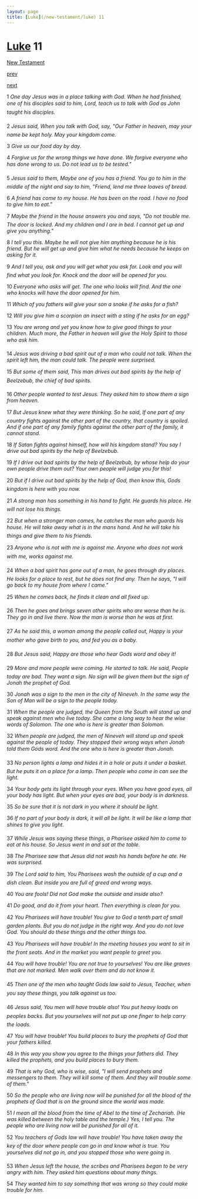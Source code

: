 ```yaml
---
layout: page
title: [Luke](/new-testament/luke) 11
---
```


# [Luke](/new-testament/luke) 11

[New Testament](/new-testament)


[prev](/new-testament/luke/luke-10.html)


[next](/new-testament/luke/luke-12.html)

1 _One day Jesus was in a place talking with God. When he had finished, one of his disciples said to him, Lord, teach us to talk with God as John taught his disciples._

2 _Jesus said, When you talk with God, say, "Our Father in heaven, may your name be kept holy. May your kingdom come._

3 _Give us our food day by day._

4 _Forgive us for the wrong things we have done. We forgive everyone who has done wrong to us. Do not lead us to be tested." _

5 _Jesus said to them, Maybe one of you has a friend. You go to him in the middle of the night and say to him, "Friend, lend me three loaves of bread._

6 _A friend has come to my house. He has been on the road. I have no food to give him to eat."_

7 _Maybe the friend in the house answers you and says, "Do not trouble me. The door is locked. And my children and I are in bed. I cannot get up and give you anything."_

8 _I tell you this. Maybe he will not give him anything because he is his friend. But he will get up and give him what he needs because he keeps on asking for it._

9 _And I tell you, ask and you will get what you ask for. Look and you will find what you look for. Knock and the door will be opened for you._

10 _Everyone who asks will get. The one who looks will find. And the one who knocks will have the door opened for him._

11 _Which of you fathers will give your son a snake if he asks for a fish?_

12 _Will you give him a scorpion an insect with a sting if he asks for an egg?_

13 _You are wrong and yet you know how to give good things to your children. Much more,  the Father in heaven will give the Holy Spirit to those who ask him._

14 _Jesus was driving a bad spirit out of a man who could not talk. When the spirit left him,  the man could talk. The people were surprised._

15 _But some of them said, This man drives out bad spirits by the help of Beelzebub, the chief of bad spirits._

16 _Other people wanted to test Jesus. They asked him to show them a sign from heaven._

17 _But Jesus knew what they were thinking. So he said, If one part of any country fights against the other part of the country, that country is spoiled. And if one part of any family fights against the other part of the family, it cannot stand._

18 _If Satan fights against himself, how will his kingdom stand? You say I drive out bad spirits by the help of Beelzebub._

19 _If I drive out bad spirits by the help of Beelzebub, by whose help do your own people drive them out? Your own people will judge you for this!_

20 _But if I drive out bad spirits by the help of God, then know this, Gods kingdom is here with you now._

21 _A strong man has something in his hand to fight. He guards his place. He will not lose his things._

22 _But when a stronger man comes, he catches the man who guards his house. He will take away what is in the mans hand. And he will take his things and give them to his friends._

23 _Anyone who is not with me is against me. Anyone who does not work with me, works against me._

24 _When a bad spirit has gone out of a man, he goes through dry places. He looks for a place to rest, but he does not find any. Then he says, "I will go back to my house from where I came."_

25 _When he comes back, he finds it clean and all fixed up._

26 _Then he goes and brings seven other spirits who are worse than he is. They go in and live there. Now the man is worse than he was at first._

27 _As he said this, a woman among the people called out, Happy is your mother who gave birth to you, and fed you as a baby._

28 _But Jesus said, Happy are those who hear Gods word and obey it!_

29 _More and more people were coming. He started to talk. He said, People today are bad.  They want a sign. No sign will be given them but the sign of Jonah the prophet of God._

30 _Jonah was a sign to the men in the city of Nineveh. In the same way the Son of Man will be a sign to the people today._

31 _When the people are judged, the Queen from the South will stand up and speak against men who live today. She came a long way to hear the wise words of Solomon. The one who is here is greater than Solomon._

32 _When people are judged, the men of Nineveh will stand up and speak against the people of today. They stopped their wrong ways when Jonah told them Gods word. And the one who is here is greater than Jonah._

33 _No person lights a lamp and hides it in a hole or puts it under a basket. But he puts it on a place for a lamp. Then people who come in can see the light._

34 _Your body gets its light through your eyes. When you have good eyes, all your body has light. But when your eyes are bad, your body is in darkness._

35 _So be sure that it is not dark in you where it should be light._

36 _If no part of your body is dark, it will all be light. It will be like a lamp that shines to give you light._

37 _While Jesus was saying these things, a Pharisee asked him to come to eat at his house. So Jesus went in and sat at the table._

38 _The Pharisee saw that Jesus did not wash his hands before he ate. He was surprised._

39 _The Lord said to him, You Pharisees wash the outside of a cup and a dish clean. But inside you are full of greed and wrong ways._

40 _You are fools! Did not God make the outside and inside also?_

41 _Do good, and do it from your heart. Then everything is clean for you._

42 _You Pharisees will have trouble! You give to God a tenth part of small garden plants. But you do not judge in the right way. And you do not love God. You should do these things and the other things too._

43 _You Pharisees will have trouble! In the meeting houses you want to sit in the front seats.  And in the market you want people to greet you._

44 _You will have trouble! You are not true to yourselves! You are like graves that are not marked. Men walk over them and do not know it._

45 _Then one of the men who taught Gods law said to Jesus, Teacher, when you say these things, you talk against us too._

46 _Jesus said, You men will have trouble also! You put heavy loads on peoples backs. But you yourselves will not put up one finger to help carry the loads._

47 _You will have trouble! You build places to bury the prophets of God that your fathers killed._

48 _In this way you show you agree to the things your fathers did. They killed the prophets,  and you build places to bury them._

49 _That is why God, who is wise, said, "I will send prophets and messengers to them. They will kill some of them. And they will trouble some of them."_

50 _So the people who are living now will be punished for all the blood of the prophets of God that is on the ground since the world was made._

51 _I mean all the blood from the time of Abel to the time of Zechariah. (He was killed between the holy table and the temple.) Yes, I tell you. The people who are living now will be punished for all of it._

52 _You teachers of Gods law will have trouble! You have taken away the key of the door where people can go in and know what is true. You yourselves did not go in, and you stopped those who were going in._

53 _When Jesus left the house, the scribes and Pharisees began to be very angry with him.  They asked him questions about many things._

54 _They wanted him to say something that was wrong so they could make trouble for him._

